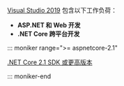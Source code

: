 [Visual Studio 2019](https://visualstudio.microsoft.com/downloads/?utm_medium=microsoft&utm_source=docs.microsoft.com&utm_campaign=inline+link&utm_content=download+vs2019) 包含以下工作负荷：

* **ASP.NET 和 Web 开发**
* **.NET Core 跨平台开发**

::: moniker range=">= aspnetcore-2.1"

[.NET Core 2.1 SDK 或更高版本](https://dotnet.microsoft.com/download)

::: moniker-end
